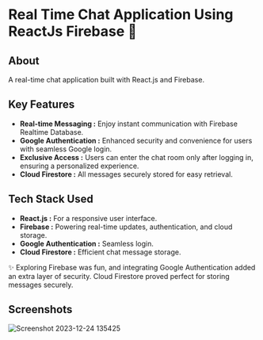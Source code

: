 # Real Time Chat Application Using ReactJs Firebase 📲

## About 
<p>A real-time chat application built with React.js and Firebase.</p>

## Key Features 
- **Real-time Messaging :** Enjoy instant communication with Firebase Realtime Database.
- **Google Authentication :** Enhanced security and convenience for users with seamless Google login.
- **Exclusive Access :**  Users can enter the chat room only after logging in, ensuring a personalized experience.
- **Cloud Firestore :**  All messages securely stored for easy retrieval.

## Tech Stack Used 
- **React.js :** For a responsive user interface.
- **Firebase :** Powering real-time updates, authentication, and cloud storage.
- **Google Authentication :** Seamless login.
- **Cloud Firestore :** Efficient chat message storage.

✨ Exploring Firebase was fun, and integrating Google Authentication added an extra layer of security. Cloud Firestore proved perfect for storing messages securely.

## Screenshots

![Screenshot 2023-12-24 135425](https://github.com/AdityaSingh2005/Real-Time-Chat-Application-Using-ReactJs-Firebase/assets/103613774/b7e5187b-81c5-4259-b5fc-aa805bd2754f)
